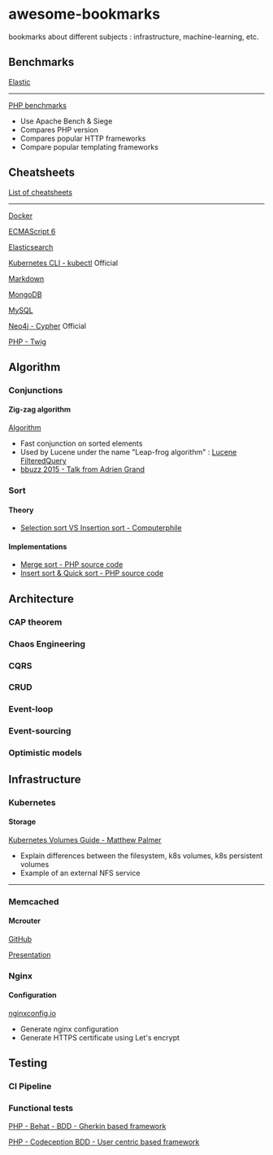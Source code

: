 # awesome-bookmarks
bookmarks about different subjects : infrastructure, machine-learning, etc.

## Benchmarks

[Elastic](https://benchmarks.elastic.co/index.html)

---

[PHP benchmarks](http://www.phpbenchmarks.com/fr/)

* Use Apache Bench & Siege
* Compares PHP version
* Compares popular HTTP frameworks
* Compare popular templating frameworks


## Cheatsheets

[List of cheatsheets](https://lzone.de/cheat-sheet/)

---

[Docker](https://devhints.io/docker)

[ECMAScript 6](https://devhints.io/es6)

[Elasticsearch](http://elasticsearch-cheatsheet.jolicode.com/)

[Kubernetes CLI - kubectl](https://kubernetes.io/docs/reference/kubectl/cheatsheet/) Official

[Markdown](https://github.com/adam-p/markdown-here/wiki/Markdown-Cheatsheet)

[MongoDB](https://www.opentechguides.com/how-to/article/mongodb/118/mongodb-cheatsheat.html)

[MySQL](https://devhints.io/mysql)

[Neo4j - Cypher](https://neo4j.com/docs/cypher-refcard/current/) Official

[PHP - Twig](https://github.com/okeeffed/cheat-sheets/blob/master/twig-cheat-sheet.md)


## Algorithm

### Conjunctions

#### Zig-zag algorithm

[Algorithm](http://www.mathcs.emory.edu/~cheung/Courses/554/Syllabus/4-query-exec/index=zig-zag-join.html)

* Fast conjunction on sorted elements
* Used by Lucene under the name "Leap-frog algorithm" : [Lucene FilteredQuery](https://lucene.apache.org/core/4_2_0/core/org/apache/lucene/search/FilteredQuery.html#LEAP_FROG_FILTER_FIRST_STRATEGY)
* [bbuzz 2015 - Talk from Adrien Grand](https://youtu.be/eQ-rXP-D80U?t=357)

### Sort

#### Theory
* [Selection sort VS Insertion sort - Computerphile ](https://www.youtube.com/watch?v=pcJHkWwjNl4)

#### Implementations
* [Merge sort - PHP source code](https://github.com/php/php-src/blob/master/main/mergesort.c)
* [Insert sort & Quick sort - PHP source code](https://github.com/php/php-src/blob/master/Zend/zend_sort.c)

## Architecture

### CAP theorem

### Chaos Engineering

### CQRS

### CRUD

### Event-loop

### Event-sourcing

### Optimistic models


## Infrastructure

### Kubernetes

#### Storage

[Kubernetes Volumes Guide - Matthew Palmer](https://matthewpalmer.net/kubernetes-app-developer/articles/kubernetes-volumes-example-nfs-persistent-volume.html)

* Explain differences between the filesystem, k8s volumes, k8s persistent volumes
* Example of an external NFS service 

---

### Memcached

#### Mcrouter

[GitHub](https://github.com/facebook/mcrouter)

[Presentation](https://code.fb.com/core-data/introducing-mcrouter-a-memcached-protocol-router-for-scaling-memcached-deployments/)

### Nginx

#### Configuration

[nginxconfig.io](https://nginxconfig.io/)

* Generate nginx configuration
* Generate HTTPS certificate using Let's encrypt


## Testing

### CI Pipeline

### Functional tests

[PHP - Behat - BDD - Gherkin based framework](http://behat.org/en/latest/)

[PHP - Codeception BDD - User centric based framework](https://codeception.com/)

